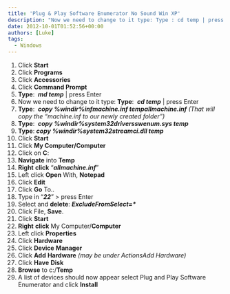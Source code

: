 ```yaml
---
title: 'Plug & Play Software Enumerator No Sound Win XP'
description: "Now we need to change to it type: Type : cd temp | press Enter"
date: 2012-10-01T01:52:56+00:00
authors: [Luke]
tags:
  - Windows
---
```

<ol start="1">
  <li>
    Click <strong>Start</strong>
  </li>
  <li>
    Click <strong>Programs</strong>
  </li>
  <li>
    Click <strong>Accessories</strong>
  </li>
  <li>
    Click <strong>Command Prompt</strong>
  </li>
  <li>
    <strong>Type</strong>:  <strong><em>md temp</em></strong> | press Enter
  </li>
  <li>
    Now we need to change to it type: <strong>Type</strong>:  <strong><em>cd temp</em></strong> | press Enter
  </li>
  <li>
    <strong>Type</strong>:  <strong><em>copy %windir%infmachine.inf tempallmachine.inf</em></strong> <em>(That will copy the “machine.inf to our newly created folder”)</em>
  </li>
  <li>
    <strong>Type</strong>:  <strong><em>copy %windir%system32driversswenum.sys temp</em></strong>
  </li>
  <li>
    <strong>Type</strong>: <strong><em>copy %windir%system32streamci.dll temp</em></strong>
  </li>
  <li>
    Click <strong>Start</strong>
  </li>
  <li>
    Click <strong>My Computer/Computer</strong>
  </li>
  <li>
    Click on <strong>C</strong>:
  </li>
  <li>
    <strong>Navigate</strong> into <strong>Temp</strong>
  </li>
  <li>
    <strong>Right</strong> <strong>click</strong> “<strong><em>allmachine.inf</em></strong>”
  </li>
  <li>
    Left click <strong>Open</strong> With, <strong>Notepad</strong>
  </li>
  <li>
    Click <strong>Edit</strong>
  </li>
  <li>
    Click <strong>Go</strong> To..
  </li>
  <li>
    Type in “<strong><em>22</em></strong>” > press Enter
  </li>
  <li>
    Select and <strong>delete</strong>: <strong><em>ExcludeFromSelect=*</em></strong>
  </li>
  <li>
    Click File, <strong>Save</strong>.
  </li>
  <li>
    Click <strong>Start</strong>
  </li>
  <li>
    <strong>Right</strong> <strong>click</strong> My Computer/<strong>Computer</strong>
  </li>
  <li>
    Left click <strong>Properties</strong>
  </li>
  <li>
    Click <strong>Hardware</strong>
  </li>
  <li>
    Click <strong>Device</strong> <strong>Manager</strong>
  </li>
  <li>
    Click <strong>Add</strong> <strong>Hardware</strong> <em>(may be under ActionsAdd Hardware)</em>
  </li>
  <li>
    Click <strong>Have</strong> <strong>Disk</strong>
  </li>
  <li>
    <strong>Browse</strong> to c:/<strong>Temp</strong>
  </li>
  <li>
    A list of devices should now appear select Plug and Play Software Enumerator and click <strong>Install</strong>
  </li>
</ol>